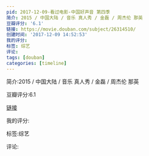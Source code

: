 ```yaml
---
pid: 2017-12-09-看过电影-中国好声音 第四季
简介: 2015 / 中国大陆 / 音乐 真人秀 / 金磊 / 周杰伦 那英
豆瓣评分: '6.1'
链接: https://movie.douban.com/subject/26314510/
创建时间: '2017-12-09 14:52:53'
我的评分:
标签: 综艺
评论:
tags: [douban]
categories: [timeline]
---
```

简介:2015 / 中国大陆 / 音乐 真人秀 / 金磊 / 周杰伦 那英

豆瓣评分:6.1

[链接](https://movie.douban.com/subject/26314510/)

我的评分:

标签:综艺

评论:

